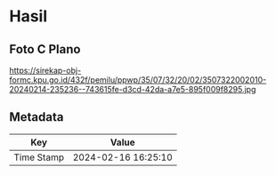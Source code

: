 # Hasil

## Foto C Plano

https://sirekap-obj-formc.kpu.go.id/432f/pemilu/ppwp/35/07/32/20/02/3507322002010-20240214-235236--743615fe-d3cd-42da-a7e5-895f009f8295.jpg


## Metadata

| Key        | Value               |
| ---------- | ------------------- |
| Time Stamp | 2024-02-16 16:25:10 |



